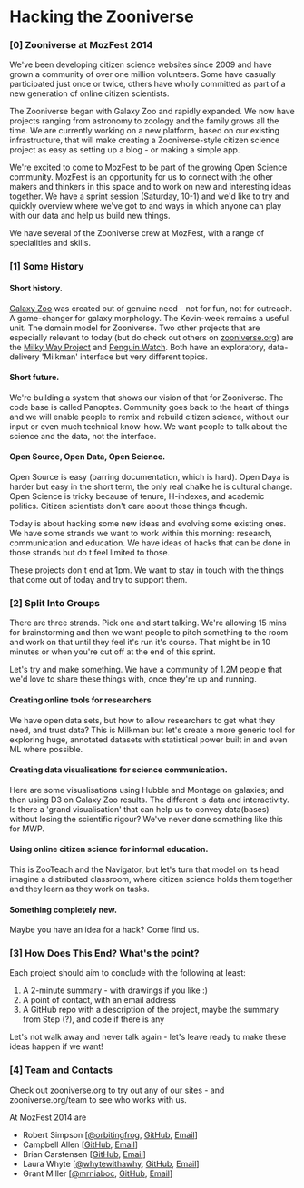 # Hacking the Zooniverse
### [0] Zooniverse at MozFest 2014

We've been developing citizen science websites since 2009 and have grown a community of over one million volunteers. Some have casually participated just once or twice, others have wholly committed as part of a new generation of online citizen scientists.

The Zooniverse began with Galaxy Zoo and rapidly expanded. We now have projects ranging from astronomy to zoology and the family grows all the time. We are currently working on a new platform, based on our existing infrastructure, that will make creating a Zooniverse-style citizen science project as easy as setting up a blog - or making a simple app.

We're excited to come to MozFest to be part of the growing Open Science community. MozFest is an opportunity for us to connect with the other makers and thinkers in this space and to work on new and interesting ideas together. We have a sprint session  (Saturday, 10-1) and we'd like to try and quickly overview where we've got to and ways in which anyone can play with our data and help us build new things.

We have several of the Zooniverse crew at MozFest, with a range of specialities and skills. 

### [1] Some History

#### Short history.

[Galaxy Zoo](http://zoo1.galaxyzoo.org) was created out of genuine need - not for fun, not for outreach. A game-changer for galaxy morphology. The Kevin-week remains a useful unit. The domain model for Zooniverse. Two other projects that are especially relevant to today (but do check out others on [zooniverse.org](zooniverse.org)) are the [Milky Way Project](http://www.milkywayproject.org) and [Penguin Watch](http://www.penguinwatch.org). Both have an exploratory, data-delivery 'Milkman' interface but very different topics.

#### Short future.
We're building a system that shows our vision of that for Zooniverse. The code base is called Panoptes. Community goes back to the heart of things and we will enable people to remix and rebuild citizen science, without our input or even much technical know-how. We want people to talk about the science and the data, not the interface.

#### Open Source, Open Data, Open Science.
Open Source is easy (barring documentation, which is hard). Open Daya is harder but easy in the short term, the only real chalke he is cultural change. Open Science is tricky because of tenure, H-indexes, and academic politics. Citizen scientists don't care about those things though.

Today is about hacking some new ideas and evolving some existing ones. We have some strands we want to work within this morning: research, communication and education. We have ideas of hacks that can be done in those strands but do t feel limited to those.

These projects don't end at 1pm. We want to stay in touch with the things that come out of today and try to support them.

### [2] Split Into Groups

There are three strands. Pick one and start talking. We're allowing 15 mins for brainstorming and then we want people to pitch something to the room and work on that until they feel it's run it's course. That might be in 10 minutes or when you're cut off at the end of this sprint. 

Let's try and make something. We have a community of 1.2M people that we'd love to share these things with, once they're up and running.

#### Creating online tools for researchers

We have open data sets, but how to allow researchers to get what they need, and trust data? This is Milkman but let's create a more generic tool for exploring huge, annotated datasets with statistical power built in and even ML where possible.

#### Creating data visualisations for science communication.
Here are some visualisations using Hubble and Montage on galaxies; and then using D3 on Galaxy Zoo results. The different is data and interactivity. Is there a 'grand visualisation' that can help us to convey data(bases) without losing the scientific rigour? We've never done something like this for MWP.

#### Using online citizen science for informal education.

This is ZooTeach and the Navigator, but let's turn that model on its head imagine a distributed classroom, where citizen science holds them together and they learn as they work on tasks.

#### Something completely new.

Maybe you have an idea for a hack? Come find us.

### [3] How Does This End? What's the point?

Each project should aim to conclude with the following at least:

1. A 2-minute summary - with drawings if you like :)
2. A point of contact, with an email address
3. A GitHub repo with a description of the project, maybe the summary from Step (?), and code if there is any 

Let's not walk away and never talk again - let's leave ready to make these ideas happen if we want!

### [4] Team and Contacts

Check out zooniverse.org to try out any of our sites - and zooniverse.org/team to see who works with us.

At MozFest 2014 are

 - Robert Simpson [[@orbitingfrog](http://twitter.com/orbitingfrog), [GitHub](https://github.com/ttfnrob), [Email](mailto:rob@zooniverse.org)]
 - Campbell Allen [[GitHub](https://github.com/camallen), [Email](mailto:cam@zooniverse.org)]
 - Brian Carstensen [[GitHub](https://github.com/brianc), [Email](mailto:brian@zooniverse.org)]
 - Laura Whyte [[@whytewithawhy](http://twitter.com/whytewithawhy), [GitHub](https://github.com/whytewithawhy), [Email](mailto:laura@zooniverse.org)]
 - Grant Miller [[@mrniaboc](http://twitter.com/mrniaboc), [GitHub](https://github.com/mrniaboc), [Email](mailto:grant@zooniverse.org)]
